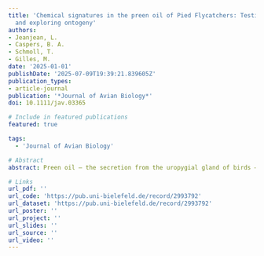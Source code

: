 ```yaml
---
title: 'Chemical signatures in the preen oil of Pied Flycatchers: Testing reproducibility
  and exploring ontogeny'
authors:
- Jeanjean, L.
- Caspers, B. A.
- Schmoll, T.
- Gilles, M.
date: '2025-01-01'
publishDate: '2025-07-09T19:39:21.839605Z'
publication_types:
- article-journal
publication: '*Journal of Avian Biology*'
doi: 10.1111/jav.03365

# Include in featured publications
featured: true

tags:
  - 'Journal of Avian Biology'

# Abstract
abstract: Preen oil – the secretion from the uropygial gland of birds – may have diverse functions in avian reproduction; protection against eggshell bacteria, olfactory crypsis against nest predators and olfactory mate choice. To investigate such functions, we should first characterise variation in preen oil composition, but also confirm that previously described patterns are robust. Replication studies are crucial to test the reproducibility of previous findings, but are rarely undertaken in chemical ecology. Here, we conducted an almost exact replication of a previous study on the chemical composition of preen oil in a wild passerine bird, the pied flycatcher Ficedula hypoleuca. We aimed to estimate the reproducibility of the previous results using larger sample sizes and following a pre-registered analysis. In addition, we explored the ontogeny of preen oil composition by comparing nestling and adult preen oil. In line with previous findings, preen oil composition was similar between breeding partners and not repeatable within individual females across breeding stages. Female preen oil changed across breeding stages more clearly than in the original study (higher richness, diversity and volatility during incubation than nestling-rearing), further refuting a role of preen oil in olfactory crypsis in this species. Unlike the original study, we found no difference in chemical profiles between sexes (nestling-rearing), casting doubt on the proposed role of preen oil as a sex semiochemical in this species. Nestling preen oil differed from adults, was more similar to adult males than to adult females, but was not more similar to parents than to non-parents. We found family chemical signatures, which, along with the breeding pair signature, suggests an influence of the nest environment on preen oil composition. Our study highlights the importance of replication and provides novel insights into the function and development of preen oil. [Photo credit Gavin Vella]

# Links
url_pdf: ''
url_code: 'https://pub.uni-bielefeld.de/record/2993792'
url_dataset: 'https://pub.uni-bielefeld.de/record/2993792'
url_poster: ''
url_project: ''
url_slides: ''
url_source: ''
url_video: ''
---
```

